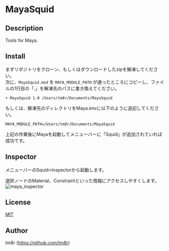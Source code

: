 # MayaSquid
## Description
Tools for Maya.

## Install
まずリポジトリをクローン、もしくはダウンロードしたzipを解凍してください。\
次に、`MayaSquid.mod` を `MAYA_MODULE_PATH` が通ったところにコピーし、ファイルの1行目の「.」を解凍先のパスに書き換えてください。
```
+ MayaSquid 1.0 /Users/tm8r/Documents/MayaSquid
```
もしくは、解凍先のディレクトリをMaya.envに以下のように追記してください。
```
MAYA_MODULE_PATH=/Users/tm8r/Documents/MayaSquid
```
上記の作業後にMayaを起動してメニューバーに「Squid」が追加されていれば成功です。

## Inspector
メニューバーのSquid>Inspectorから起動します。

選択ノードのMaterial、Constraintといった情報にアクセスしやすくします。
![maya_inspector](https://user-images.githubusercontent.com/1896961/54471737-474e6d00-4801-11e9-967f-621b8dce2de9.gif)

## License
[MIT](https://en.wikipedia.org/wiki/MIT_License)

## Author
tm8r (https://github.com/tm8r)
